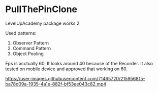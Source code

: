 # PullThePinClone
LevelUpAcademy package works 2

Used patterns:

1.  Observer Pattern
2.  Command Pattern
3.  Object Pooling

Fps is acctually 60. It looks around 40 because of the Recorder. It also tested on mobile device and approved that working on 60.

https://user-images.githubusercontent.com/71465720/215956815-ba78d09a-1935-4a1e-882f-bf53ee043c82.mp4

